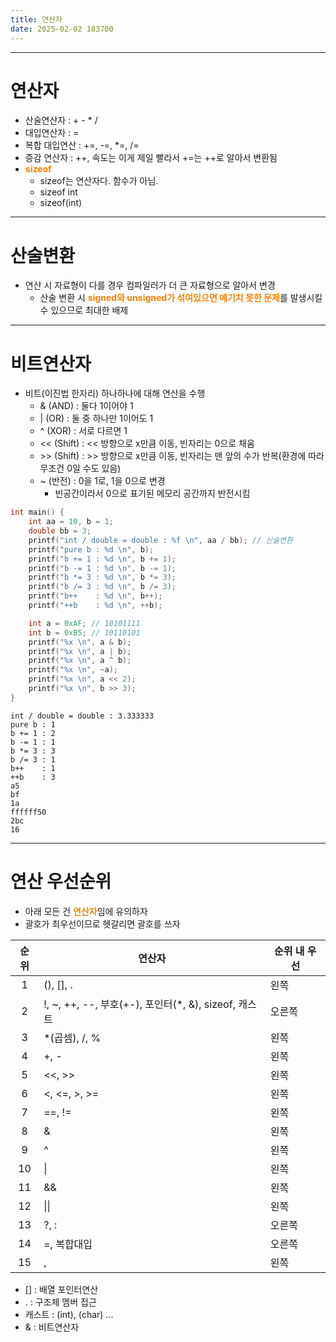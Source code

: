 ```yaml
---
title: 연산자
date: 2025-02-02 183700
---
```

---
#  연산자

* 산술연산자 : + - * /
* 대입연산자 : =
* 복합 대입연산 : +=, -=, *=, /=
* 증감 연산자 : ++, 속도는 이게 제일 빨라서 +=는 ++로 알아서 변환됨
* <font color = 'ff8000'><b>sizeof</b></font>
  * sizeof는 연산자다. 함수가 아님.
  * sizeof int
  * sizeof(int)

---
# 산술변환

* 연산 시 자료형이 다를 경우 컴파일러가 더 큰 자료형으로 알아서 변경
  * 산술 변환 시 <font color = 'ff8000'><b>signed와 unsigned가 섞여있으면 예기치 못한 문제</b></font>를 발생시킬 수 있으므로 최대한 배제

---
# 비트연산자

* 비트(이진법 한자리) 하나하나에 대해 연산을 수행
  * & (AND) : 둘다 1이어야 1
  * \| (OR) : 둘 중 하나만 1이어도 1
  * ^ (XOR) : 서로 다르면 1
  * \<\< (Shift) : \<\< 방향으로 x만큼 이동, 빈자리는 0으로 채움
  * \>\> (Shift) : \>\> 방향으로 x만큼 이동, 빈자리는 맨 앞의 수가 반복(환경에 따라 무조건 0일 수도 있음)
  * \~ (반전) : 0을 1로, 1을 0으로 변경
    * 빈공간이라서 0으로 표기된 메모리 공간까지 반전시킴

```c
int main() {
    int aa = 10, b = 1;
    double bb = 3;
    printf("int / double = double : %f \n", aa / bb); // 산술변환
    printf("pure b : %d \n", b);
    printf("b += 1 : %d \n", b += 1);
    printf("b -= 1 : %d \n", b -= 1);
    printf("b *= 3 : %d \n", b *= 3);
    printf("b /= 3 : %d \n", b /= 3);
    printf("b++    : %d \n", b++);
    printf("++b    : %d \n", ++b);

    int a = 0xAF; // 10101111
    int b = 0xB5; // 10110101
    printf("%x \n", a & b);
    printf("%x \n", a | b);
    printf("%x \n", a ^ b);
    printf("%x \n", ~a);
    printf("%x \n", a << 2);
    printf("%x \n", b >> 3);
}
```
```text
int / double = double : 3.333333 
pure b : 1 
b += 1 : 2 
b -= 1 : 1 
b *= 3 : 3 
b /= 3 : 1 
b++    : 1 
++b    : 3 
a5 
bf 
1a 
ffffff50 
2bc 
16 
```

---
# 연산 우선순위

* 아래 모든 건 <font color = 'ff8000'><b>연산자</b></font>임에 유의하자
* 괄호가 최우선이므로 헷갈리면 괄호를 쓰자

|순위|연산자|순위 내 우선|
|:--:|------|----|
|1   |(), [], .|왼쪽|
|2   |!, ~, ++, --, 부호(+-), 포인터(*, &), sizeof, 캐스트|오른쪽|
|3   |*(곱셈), /, %|왼쪽|
|4   |+, -|왼쪽|
|5   |<<, >>|왼쪽|
|6   |<, <=, >, >=|왼쪽|
|7   |==, !=|왼쪽|
|8   |&|왼쪽|
|9   |^|왼쪽|
|10  |\||왼쪽|
|11  |&&|왼쪽|
|12  |\|\||왼쪽|
|13  |?, :|오른쪽|
|14  |=, 복합대입|오른쪽|
|15  |,|왼쪽|

* [] : 배열 포인터연산
* .  : 구조체 멤버 접근
* 캐스트 : (int), (char) ...
* & : 비트연산자



